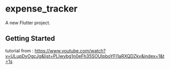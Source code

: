 # expense_tracker

A new Flutter project.

## Getting Started



tutorial from : https://www.youtube.com/watch?v=ULupDyOgcJg&list=PLIwybg1n0eFh35SOUIpboYFl1aRXQDZkv&index=1&t=1s